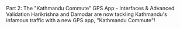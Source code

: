 Part 2: The "Kathmandu Commute" GPS App - Interfaces & Advanced Validation
Harikrishna and Damodar are now tackling Kathmandu's infamous traffic with a new GPS app, "Kathmandu Commute"!